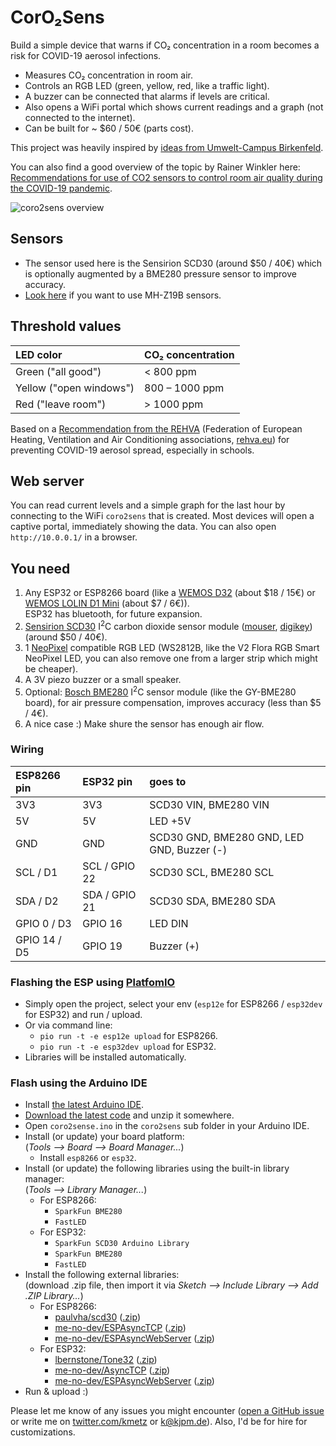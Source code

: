 # CorO₂Sens

Build a simple device that warns if CO₂ concentration in a room becomes a risk for COVID-19 aerosol infections.

- Measures CO₂ concentration in room air.
- Controls an RGB LED (green, yellow, red, like a traffic light).
- A buzzer can be connected that alarms if levels are critical.
- Also opens a WiFi portal which shows current readings and a graph (not connected to the internet).
- Can be built for ~ $60 / 50€ (parts cost).

This project was heavily inspired by [ideas from Umwelt-Campus Birkenfeld](https://www.umwelt-campus.de/forschung/projekte/iot-werkstatt/ideen-zur-corona-krise).

You can also find a good overview of the topic by Rainer Winkler here: [Recommendations for use of CO2 sensors to control room air quality during the COVID-19 pandemic](https://medium.com/@rainer.winkler.poaceae/recommendations-for-use-of-co2-sensors-to-control-room-air-quality-during-the-covid-19-pandemic-c04cac6644d0).

![coro2sens overview](coro2sens.jpeg)


## Sensors
- The sensor used here is the Sensirion SCD30 (around $50 / 40€) which is optionally augmented by a BME280 pressure sensor to improve accuracy.
- [Look here](https://github.com/RainerWinkler/CO2-Measurement-simple) if you want to use MH-Z19B sensors.
 

## Threshold values
| LED color                 |CO₂ concentration |
|:--------------------------|:----------------------------|
| Green ("all good")        | < 800 ppm                  |
| Yellow ("open windows")   | 800 – 1000 ppm             |
| Red ("leave room")        | \> 1000 ppm                 |

Based on a [Recommendation from the REHVA](https://www.rehva.eu/fileadmin/user_upload/REHVA_COVID-19_guidance_document_V3_03082020.pdf)
(Federation of European Heating, Ventilation and Air Conditioning associations, [rehva.eu](https://www.rehva.eu/))
for preventing COVID-19 aerosol spread, especially in schools. 


## Web server
You can read current levels and a simple graph for the last hour by connecting to the WiFi `coro2sens` that is created.
Most devices will open a captive portal, immediately showing the data. You can also open `http://10.0.0.1/` in a browser.


## You need
1. Any ESP32 or ESP8266 board (like a [WEMOS D32](https://docs.wemos.cc/en/latest/d32/d32.html) (about $18 / 15€) or [WEMOS LOLIN D1 Mini](https://docs.wemos.cc/en/latest/d1/d1_mini.html) (about $7 / 6€)).  
ESP32 has bluetooth, for future expansion.
1. [Sensirion SCD30](https://www.sensirion.com/en/environmental-sensors/carbon-dioxide-sensors/carbon-dioxide-sensors-co2/) I<sup>2</sup>C carbon dioxide sensor module ([mouser](https://mouser.com/ProductDetail/Sensirion/SCD30?qs=rrS6PyfT74fdywu4FxpYjQ==), [digikey](https://www.digikey.com/product-detail/en/sensirion-ag/SCD30/1649-1098-ND/8445334)) (around $50 / 40€).
1. 1 [NeoPixel](https://www.adafruit.com/category/168) compatible RGB LED (WS2812B, like the V2 Flora RGB Smart NeoPixel LED, you can also remove one from a larger strip which might be cheaper).
1. A 3V piezo buzzer or a small speaker.
1. Optional: [Bosch BME280](https://www.bosch-sensortec.com/products/environmental-sensors/humidity-sensors-bme280/) I<sup>2</sup>C sensor module (like the GY-BME280 board), for  air pressure compensation, improves accuracy (less than $5 / 4€).   
1. A nice case :) Make shure the sensor has enough air flow.


### Wiring

| ESP8266 pin  | ESP32 pin     | goes to                                    |
|:-------------|:--------------|:-------------------------------------------|
| 3V3          | 3V3           | SCD30 VIN, BME280 VIN                      |
| 5V           | 5V            | LED +5V                                    |
| GND          | GND           | SCD30 GND, BME280 GND, LED GND, Buzzer (-) |
| SCL / D1     | SCL / GPIO 22 | SCD30 SCL, BME280 SCL                      |
| SDA / D2     | SDA / GPIO 21 | SCD30 SDA, BME280 SDA                      |
| GPIO 0 / D3  | GPIO 16       | LED DIN                                    |
| GPIO 14 / D5 | GPIO 19       | Buzzer (+)                                 |


### Flashing the ESP using [PlatfomIO](https://platformio.org/)
- Simply open the project, select your env (`esp12e` for ESP8266 / `esp32dev` for ESP32) and run / upload.
- Or via command line:
  - `pio run -t -e esp12e upload` for ESP8266.
  - `pio run -t -e esp32dev upload` for ESP32.
- Libraries will be installed automatically.
  
### Flash using the Arduino IDE
- Install [the latest Arduino IDE](https://www.arduino.cc/en/main/software).
- [Download the latest code](https://github.com/kmetz/coro2sens/archive/master.zip) and unzip it somewhere.
- Open `coro2sense.ino` in the `coro2sens` sub folder in your Arduino IDE.
- Install (or update) your board platform:  
  (*Tools –> Board –> Board Manager...*)
  - Install `esp8266` or `esp32`.
- Install (or update) the following libraries using the built-in library manager:  
  (*Tools –> Library Manager...*)
  - For ESP8266:
    - `SparkFun BME280`
    - `FastLED`
  - For ESP32:
    - `SparkFun SCD30 Arduino Library`
    - `SparkFun BME280`
    - `FastLED`
- Install the following external libraries:  
  (download .zip file, then import it via *Sketch –> Include Library –> Add .ZIP Library...*)
  - For ESP8266:
    - [paulvha/scd30](https://github.com/paulvha/scd30) ([.zip](https://github.com/paulvha/scd30/archive/master.zip))
    - [me-no-dev/ESPAsyncTCP](https://github.com/me-no-dev/ESPAsyncTCP) ([.zip](https://github.com/me-no-dev/ESPAsyncTCP/archive/master.zip))
    - [me-no-dev/ESPAsyncWebServer](https://github.com/me-no-dev/ESPAsyncWebServer) ([.zip](https://github.com/me-no-dev/ESPAsyncWebServer/archive/master.zip))
  - For ESP32:
    - [lbernstone/Tone32](https://github.com/lbernstone/Tone32) ([.zip](https://github.com/lbernstone/Tone32/archive/master.zip))
    - [me-no-dev/AsyncTCP](https://github.com/me-no-dev/AsyncTCP) ([.zip](https://github.com/me-no-dev/AsyncTCP/archive/master.zip))
    - [me-no-dev/ESPAsyncWebServer](https://github.com/me-no-dev/ESPAsyncWebServer) ([.zip](https://github.com/me-no-dev/ESPAsyncWebServer/archive/master.zip))
- Run & upload :)


Please let me know of any issues you might encounter ([open a GitHub issue](https://github.com/kmetz/coro2sens/issues/new/choose) or write me on [twitter.com/kmetz](https://twitter.com/kmetz) or k@kjpm.de).
Also, I'd be for hire for customizations.

